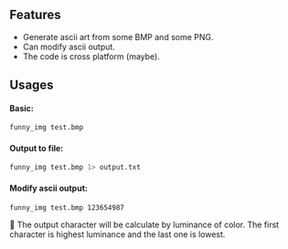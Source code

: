 ﻿## Features

- Generate ascii art from some BMP and some PNG.
- Can modify ascii output.
- The code is cross platform (maybe).

## Usages

#### Basic:

```bash
funny_img test.bmp
```

#### Output to file:

```bash
funny_img test.bmp 1> output.txt
```

#### Modify ascii output:

```bash
funny_img test.bmp 123654987
```

📙 The output character will be calculate by luminance of color. The first character is highest luminance and the last one is lowest.
